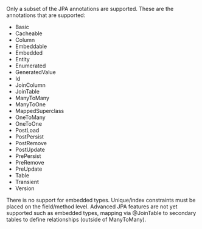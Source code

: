 Only a subset of the JPA annotations are supported. These are the annotations that are supported:

- Basic
- Cacheable
- Column
- Embeddable
- Embedded
- Entity
- Enumerated
- GeneratedValue
- Id
- JoinColumn
- JoinTable
- ManyToMany
- ManyToOne
- MappedSuperclass
- OneToMany
- OneToOne
- PostLoad
- PostPersist
- PostRemove
- PostUpdate
- PrePersist
- PreRemove
- PreUpdate
- Table
- Transient
- Version

There is no support for embedded types. Unique/index constraints must be placed on the field/method level. Advanced JPA features are not yet supported such as embedded types, mapping via @JoinTable to secondary tables to define relationships (outside of ManyToMany).